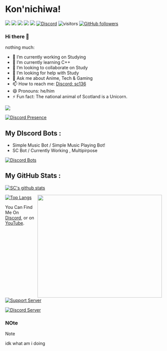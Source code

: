 # Kon'nichiwa!

![](https://img.shields.io/badge/OS-Windows-informational?style=flat&logo=Windows&logoColor=white&color=00aaff)
![](https://img.shields.io/badge/CodeEditor-VisualStudioCode-informational?style=flat&logo=visual-studio-code&logoColor=white&color=00aaff)
![](https://img.shields.io/badge/Laptop-HP-informational?style=flat&logo=hp&logoColor=white&color=00aaff)
![](https://img.shields.io/badge/Mobile-Samsung-informational?style=flat&logo=samsung&logoColor=white&color=00aaff)
![](https://img.shields.io/badge/Browser-Edge-informational?style=flat&logo=microsoft-edge&logoColor=white&color=00aaff)
[![Discord](https://img.shields.io/discord/594513706055106560?color=%237289DA&label=Discord&logo=Discord&logoColor=%237289DA)](https://discord.gg/UVWjuAh)
![visitors](https://visitor-badge.laobi.icu/badge?page_id=SC136)
[![GitHub followers](https://img.shields.io/github/followers/SC136?style=social)](https://github.com/sc136)

### Hi there 👋

nothing much:

- 🔭 I’m currently working on Studying
- 🌱 I’m currently learning C++
- 👯 I’m looking to collaborate on Study
- 🤔 I’m looking for help with Study
- 💬 Ask me about Anime, Tech & Gaming
- 📫 How to reach me: [Discord: sc136](https://discord.com/users/594504468931018752)
- 😄 Pronouns: he/him
- ⚡ Fun fact: The national animal of Scotland is a Unicorn.

[![](https://discord.c99.nl/widget/theme-3/594504468931018752.png)](https://discord.com/users/594504468931018752)

[![Discord Presence](https://lanyard.cnrad.dev/api/594504468931018752)](https://discord.com/users/594504468931018752)

## My DIscord Bots :
- Simple Music Bot / Simple Music Playing Bot!
- SC Bot / Currently Working , Multipirpose

[![Discord Bots](https://top.gg/api/widget/780838708664467456.svg)](https://top.gg/bot/780838708664467456)

## My GitHub Stats :
[![SC's github stats](https://github-readme-stats.vercel.app/api?username=SC136&show_icons=true&bg_color=30,e96443,904e95&title_color=fff&text_color=fff)](https://github.com/SC136)

[![Top Langs](https://github-readme-stats.vercel.app/api/top-langs/?username=SC136)](https://github.com/SC136)
<img align="right" width="400" height="330" src="https://spotify-recently-played-readme.vercel.app/api?user=vxsgbx1d31s54nju55e60oz7n&unique=true">
<!-- Actual text -->

You Can Find Me On [Discord][1], or on [YouTube][2].

[![Support Server](https://invidget.switchblade.xyz/UVWjuAh)](https://discord.gg/UVWjuAh)

[![Discord Server](https://discordapp.com/api/guilds/594513706055106560/widget.png?style=banner2)](https://discord.gg/Yyb3Yjc)

<!-- Links to your social media accounts -->

[1]: https://discord.gg/UVWjuAh
[2]: https://www.youtube.com/c/SCSmartTech

### NOte
> [!NOTE]
> idk what am i doing
